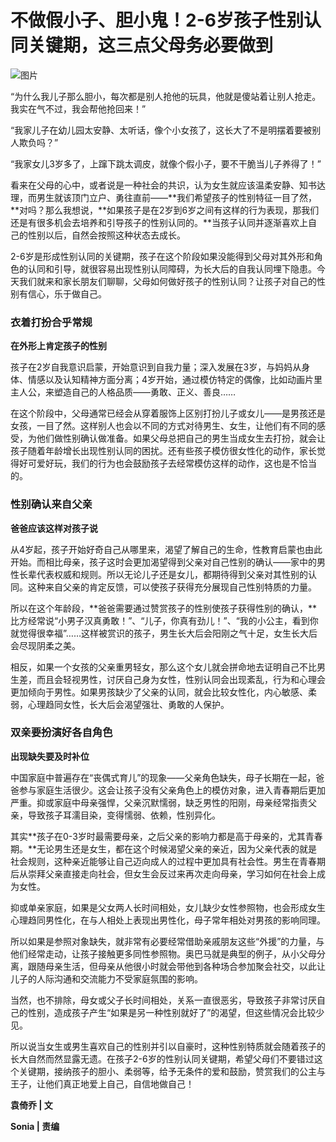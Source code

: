 # 不做假小子、胆小鬼！2-6岁孩子性别认同关键期，这三点父母务必要做到

![图片](https://nimg.ws.126.net/?url=https%3A%2F%2Fstatic.ws.126.net%2Ff2e%2Fwap%2Fcommon%2Fimages%2Fweixinfixed1200low.jpg&thumbnail=750x2147483647&quality=75&type=jpg)

“为什么我儿子那么胆小，每次都是别人抢他的玩具，他就是傻站着让别人抢走。我实在气不过，我会帮他抢回来！”

“我家儿子在幼儿园太安静、太听话，像个小女孩了，这长大了不是明摆着要被别人欺负吗？”

“我家女儿3岁多了，上蹿下跳太调皮，就像个假小子，要不干脆当儿子养得了！”

看来在父母的心中，或者说是一种社会的共识，认为女生就应该温柔安静、知书达理，而男生就该顶门立户、勇往直前——**我们希望孩子的性别特征一目了然，**对吗？那么我想说，**如果孩子是在2岁到6岁之间有这样的行为表现，那我们还是有很多机会去培养和引导孩子的性别认同的。**当孩子认同并逐渐喜欢上自己的性别以后，自然会按照这种状态去成长。

2-6岁是形成性别认同的关键期，孩子在这个阶段如果没能得到父母对其外形和角色的认同和引导，就很容易出现性别认同障碍，为长大后的自我认同埋下隐患。今天我们就来和家长朋友们聊聊，父母如何做好孩子的性别认同？让孩子对自己的性别有信心，乐于做自己。

### 衣着打扮合乎常规

**在外形上肯定孩子的性别**

孩子在2岁自我意识启蒙，开始意识到自我力量；深入发展在3岁，与妈妈从身体、情感以及认知精神方面分离；4岁开始，通过模仿特定的偶像，比如动画片里主人公，来塑造自己的人格品质——勇敢、正义、善良……

在这个阶段中，父母通常已经会从穿着服饰上区别打扮儿子或女儿——是男孩还是女孩，一目了然。这样别人也会以不同的方式对待男生、女生，让他们有不同的感受，为他们做性别确认做准备。如果父母总把自己的男生当成女生去打扮，就会让孩子随着年龄增长出现性别认同的困扰。还有些孩子模仿很女性化的动作，家长觉得好可爱好玩，我们的行为也会鼓励孩子去经常模仿这样的动作，这也是不恰当的。

### 性别确认来自父亲

**爸爸应该这样对孩子说**

从4岁起，孩子开始好奇自己从哪里来，渴望了解自己的生命，性教育启蒙也由此开始。而相比母亲，孩子这时会更加渴望得到父亲对自己性别的确认——家中的男性长辈代表权威和规则。所以无论儿子还是女儿，都期待得到父亲对其性别的认同。这种来自父亲的肯定反馈，可以使孩子获得充分展现自己性别特质的力量。

所以在这个年龄段，**爸爸需要通过赞赏孩子的性别使孩子获得性别的确认，**比方经常说“小男子汉真勇敢！”、“儿子，你真有劲儿！”、“我的小公主，看到你就觉得很幸福”……这样被赏识的孩子，男生长大后会阳刚之气十足，女生长大后会尽现阴柔之美。

相反，如果一个女孩的父亲重男轻女，那么这个女儿就会拼命地去证明自己不比男生差，而且会轻视男性，讨厌自己身为女性，性别认同会出现紊乱，行为和心理会更加倾向于男性。如果男孩缺少了父亲的认同，就会比较女性化，内心敏感、柔弱，心理趋同女性，长大后会渴望强壮、勇敢的人保护。

### 双亲要扮演好各自角色

**出现缺失要及时补位**

中国家庭中普遍存在“丧偶式育儿”的现象——父亲角色缺失，母子长期在一起，爸爸参与家庭生活很少。这会让孩子没有父亲角色上的模仿对象，进入青春期后更加严重。抑或家庭中母亲强悍，父亲沉默懦弱，缺乏男性的阳刚，母亲经常指责父亲，导致孩子耳濡目染，变得懦弱、依赖，性别异化。

其实**孩子在0-3岁时最需要母亲，之后父亲的影响力都是高于母亲的，尤其青春期。**无论男生还是女生，都在这个时候渴望父亲的亲近，因为父亲代表的就是社会规则，这种亲近能够让自己迈向成人的过程中更加具有社会性。男生在青春期后从崇拜父亲直接走向社会，但女生会反过来再次走向母亲，学习如何在社会上成为女性。

抑或单亲家庭，如果是父女两人长时间相处，女儿缺少女性参照物，也会形成女生心理趋同男性化，在与人相处上表现出男性化，母子常年相处对男孩的影响同理。

所以如果是参照对象缺失，就非常有必要经常借助亲戚朋友这些“外援”的力量，与他们经常走动，让孩子接触更多同性参照物。奥巴马就是典型的例子，从小父母分离，跟随母亲生活，但母亲从他很小时就会带他到各种场合参加聚会社交，以此让儿子的人际沟通和交流能力不受家庭氛围的影响。

当然，也不排除，母女或父子长时间相处，关系一直很恶劣，导致孩子非常讨厌自己的性别，造成孩子产生“如果是另一种性别就好了”的渴望，但这些情况会比较少见。

所以说当女生或男生喜欢自己的性别并引以自豪时，这种性别特质就会随着孩子的长大自然而然显露无遗。在孩子2-6岁的性别认同关键期，希望父母们不要错过这个关键期，接纳孩子的胆小、柔弱等，给予无条件的爱和鼓励，赞赏我们的公主与王子，让他们真正地爱上自己，自信地做自己！

**袁倚乔 | 文**

**Sonia | 责编**